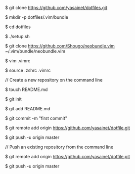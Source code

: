 $ git clone https://github.com/yasainet/dotfiles.git

$ mkdir -p dotfiles/.vim/bundle

$ cd dotfiles

$ ./setup.sh

$ git clone https://github.com/Shougo/neobundle.vim ~/.vim/bundle/neobundle.vim

$ vim .vimrc

$ source .zshrc .vimrc

// Create a new repository on the command line

$ touch README.md

$ git init

$ git add README.md

$ git commit -m "first commit"

$ git remote add origin https://github.com/yasainet/dotfile.git

$ git push -u origin master

// Push an existing repository from the command line

$ git remote add origin https://github.com/yasainet/dotfile.git

$ git push -u origin master
